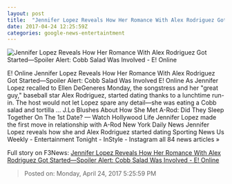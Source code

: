 ```yaml
---
layout: post
title:  "Jennifer Lopez Reveals How Her Romance With Alex Rodriguez Got Started—Spoiler Alert: Cobb Salad Was Involved - E! Online"
date: 2017-04-24 12:25:59Z
categories: google-news-entertaintment
---
```


![Jennifer Lopez Reveals How Her Romance With Alex Rodriguez Got Started—Spoiler Alert: Cobb Salad Was Involved - E! Online](http://akns-images.eonline.com/eol_images/Entire_Site/2017324/rs_600x600-170424051708-600.Jennifer-Lopez.jpg?downsize=450:*&crop=450:350;left,top)

E! Online Jennifer Lopez Reveals How Her Romance With Alex Rodriguez Got Started—Spoiler Alert: Cobb Salad Was Involved E! Online As Jennifer Lopez recalled to Ellen DeGeneres Monday, the songstress and her "great guy," baseball star Alex Rodriguez, started dating thanks to a lunchtime run-in. The host would not let Lopez spare any detail—she was eating a Cobb salad and tortilla ... J.Lo Blushes About How She Met A-Rod: Did They Sleep Together On The 1st Date? — Watch Hollywood Life Jennifer Lopez made the first move in relationship with A-Rod New York Daily News Jennifer Lopez reveals how she and Alex Rodriguez started dating Sporting News Us Weekly - Entertainment Tonight - InStyle - Instagram all 84 news articles »


Full story on F3News: [Jennifer Lopez Reveals How Her Romance With Alex Rodriguez Got Started—Spoiler Alert: Cobb Salad Was Involved - E! Online](http://www.f3nws.com/n/S3ZfvF)

> Posted on: Monday, April 24, 2017 5:25:59 PM
